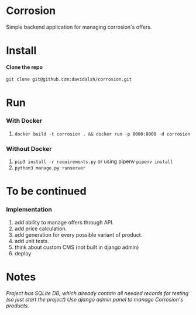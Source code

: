 # Corrosion
Simple backend application for managing corrosion's offers.

# Install
#### Clone the repo
   `git clone git@github.com:davidalsh/corrosion.git`
# Run

### With Docker
1. `docker build -t corrosion . && docker run -p 8000:8000 -d corrosion`

### Without Docker
1. `pip3 install -r requirements.py` or using pipenv `pipenv install`
2. `python3 manage.py runserver`

# To be continued
### Implementation
1. add ability to manage offers through API.
2. add price calculation.
3. add generation for every possible variant of product.
4. add unit tests.
5. think about custom CMS (not built in django admin)
6. deploy

# Notes
*Project has SQLite DB, which already contain all needed records for testing (so just start the project)
Use django admin panel to manage Corrosion's products.*
